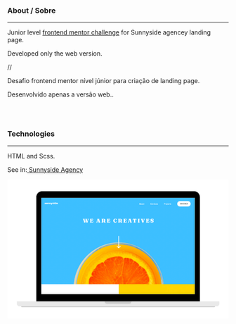 ### About / Sobre

---

Junior level <a href="https://www.frontendmentor.io/solutions/only-web-using-sass-_XdfeysZR">frontend mentor challenge</a> for Sunnyside agencey landing page.

Developed only the web version.

//

Desafio frontend mentor nível júnior para criação de landing page.

Desenvolvido apenas a versão web..

<br>
<br>

### Technologies

---

HTML and Scss.

See in:<a href="https://ds-sunnyside.netlify.app//"> Sunnyside Agency</a>

![project_view](https://github.com/deborasuzuki/Sunnyside-Agency/blob/main/Project%20View.png)
